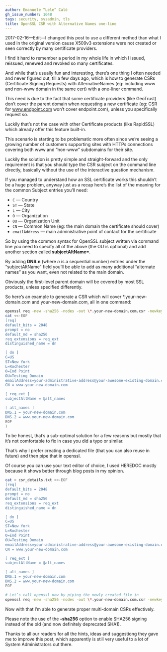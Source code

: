 ```yaml
---
author: Emanuele “Lele” Calò
gh_issue_number: 1048
tags: security, sysadmin, tls
title: OpenSSL CSR with Alternative Names one-line
---
```


2017-02-16—​Edit—​I changed this post to use a different method than what I used in the original version cause X509v3 extensions were not created or seen correctly by many certificate providers.

I find it hard to remember a period in my whole life in which I issued, reissued, renewed and revoked so many certificates.

And while that’s usually fun and interesting, there’s one thing I often needed and never figured out, till a few days ago, which is how to generate CSRs (Certificate Signing Requests) with AlternativeNames (eg: including www and non-www domain in the same cert) with a one-liner command.

This need is due to the fact that some certificate providers (like GeoTrust) don’t cover the parent domain when requesting a new certificate (eg: CSR for www.endpoint.com won’t cover endpoint.com), unless you specifically request so.

Luckily that’s not the case with other Certificate products (like RapidSSL) which already offer this feature built-in.

This scenario is starting to be problematic more often since we’re seeing a growing number of customers supporting sites with HTTPs connections covering both www and “non-www” subdomains for their site.

Luckily the solution is pretty simple and straight-forward and the only requirement is that you should type the CSR subject on the command line directly, basically without the use of the interactive question mechanism.

If you managed to understand how an SSL certificate works this shouldn’t be a huge problem, anyway just as a recap here’s the list of the meaning for the common Subject entries you’ll need:

- `C` — Country
- `ST` — State
- `L` — City
- `O` — Organization
- `OU` — Organization Unit
- `CN` — Common Name (eg: the main domain the certificate should cover)
- `emailAddress` — main administrative point of contact for the certificate

So by using the common syntax for OpenSSL subject written via command line you need to specify all of the above (the OU is optional) and add another section called **subjectAltName=**.

By adding **DNS.n** (where *n* is a sequential number) entries under the “subjectAltName” field you’ll be able to add as many additional “alternate names” as you want, even not related to the main domain.

Obviously the first-level parent domain will be covered by most SSL products, unless specified differently.

So here’s an example to generate a CSR which will cover *.your-new-domain.com and your-new-domain.com, all in one command:

```bash
openssl req -new -sha256 -nodes -out \*.your-new-domain.com.csr -newkey rsa:2048 -keyout \*.your-new-domain.com.key -config <(
cat <<-EOF
[req]
default_bits = 2048
prompt = no
default_md = sha256
req_extensions = req_ext
distinguished_name = dn

[ dn ]
C=US
ST=New York
L=Rochester
O=End Point
OU=Testing Domain
emailAddress=your-administrative-address@your-awesome-existing-domain.com
CN = www.your-new-domain.com

[ req_ext ]
subjectAltName = @alt_names

[ alt_names ]
DNS.1 = your-new-domain.com
DNS.2 = www.your-new-domain.com
EOF
)
```

To be honest, that’s a sub-optimal solution for a few reasons but mostly that it’s not comfortable to fix in case you did a typo or similar.

That’s why I prefer creating a dedicated file (that you can also reuse in future) and then pipe that in openssl.

Of course you can use your text editor of choice, I used HEREDOC mostly because it shows better through blog posts in my opinion.

```bash
cat > csr_details.txt <<-EOF
[req]
default_bits = 2048
prompt = no
default_md = sha256
req_extensions = req_ext
distinguished_name = dn

[ dn ]
C=US
ST=New York
L=Rochester
O=End Point
OU=Testing Domain
emailAddress=your-administrative-address@your-awesome-existing-domain.com
CN = www.your-new-domain.com

[ req_ext ]
subjectAltName = @alt_names

[ alt_names ]
DNS.1 = your-new-domain.com
DNS.2 = www.your-new-domain.com
EOF

# Let’s call openssl now by piping the newly created file in
openssl req -new -sha256 -nodes -out \*.your-new-domain.com.csr -newkey rsa:2048 -keyout \*.your-new-domain.com.key -config <( cat csr_details.txt )
```

Now with that I’m able to generate proper multi-domain CSRs effectively.

Please note the use of the **-sha256** option to enable SHA256 signing instead of the old (and now definitely deprecated SHA1).

Thanks to all our readers for all the hints, ideas and suggestiong they gave me to improve this post, which apparently is still very useful to a lot of System Administrators out there.
